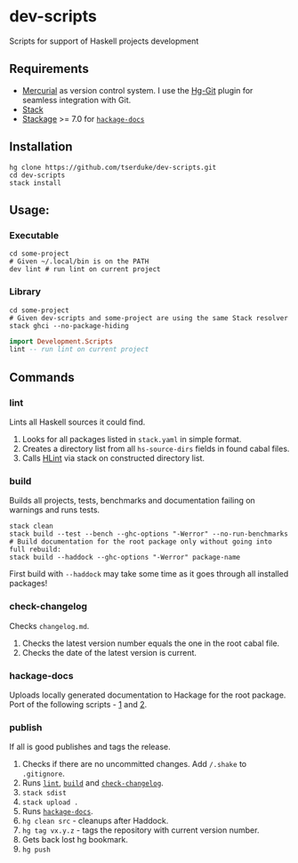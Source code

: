 # dev-scripts
Scripts for support of Haskell projects development


## Requirements
* [Mercurial] as version control system. I use the [Hg-Git] plugin for seamless integration with Git.
* [Stack]
* [Stackage] >= 7.0 for [`hackage-docs`](#hackage-docs)


## Installation
```shell
hg clone https://github.com/tserduke/dev-scripts.git
cd dev-scripts
stack install
```


## Usage:
### Executable
```shell
cd some-project
# Given ~/.local/bin is on the PATH
dev lint # run lint on current project
```

### Library
```shell
cd some-project
# Given dev-scripts and some-project are using the same Stack resolver
stack ghci --no-package-hiding
```
```haskell
import Development.Scripts
lint -- run lint on current project
```


## Commands
### lint
Lints all Haskell sources it could find.

1. Looks for all packages listed in `stack.yaml` in simple format.
2. Creates a directory list from all `hs-source-dirs` fields in found cabal files.
3. Calls [HLint] via stack on constructed directory list.

### build
Builds all projects, tests, benchmarks and documentation failing on warnings and runs tests.
```shell
stack clean
stack build --test --bench --ghc-options "-Werror" --no-run-benchmarks
# Build documentation for the root package only without going into full rebuild:
stack build --haddock --ghc-options "-Werror" package-name
```
First build with `--haddock` may take some time as it goes through all installed packages!

### check-changelog
Checks `changelog.md`.

1. Checks the latest version number equals the one in the root cabal file.
2. Checks the date of the latest version is current.

### hackage-docs
Uploads locally generated documentation to Hackage for the root package. Port of the following scripts - [1][hackage-docs-1] and [2][hackage-docs-2].

### publish
If all is good publishes and tags the release.

1. Checks if there are no uncommitted changes. Add `/.shake` to `.gitignore`.
1. Runs [`lint`](#lint), [`build`](#check-build) and [`check-changelog`](#check-changelog).
1. `stack sdist`
1. `stack upload .`
1. Runs [`hackage-docs`](#hackage-docs).
1. `hg clean src` - cleanups after Haddock.
1. `hg tag vx.y.z` - tags the repository with current version number.
1. Gets back lost hg bookmark.
1. `hg push`


[Mercurial]: https://www.mercurial-scm.org
[Hg-Git]: https://hg-git.github.io
[Stack]: https://www.haskellstack.org
[Stackage]: https://www.stackage.org/lts-7
[HLint]: https://github.com/ndmitchell/hlint#readme
[hackage-docs-1]: https://github.com/ekmett/lens/blob/67ac5db4ee24364c435e6e9fbe29fe429bce8d0c/scripts/hackage-docs.sh
[hackage-docs-2]: https://github.com/phadej/binary-orphans/blob/3f106567260c1a9bb3063d49948201675876ad12/hackage-docs.sh

